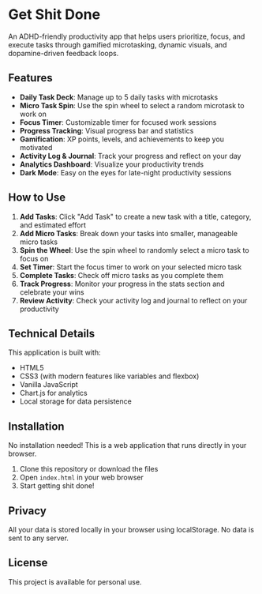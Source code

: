 # Get Shit Done

An ADHD-friendly productivity app that helps users prioritize, focus, and execute tasks through gamified microtasking, dynamic visuals, and dopamine-driven feedback loops.

## Features

- **Daily Task Deck**: Manage up to 5 daily tasks with microtasks
- **Micro Task Spin**: Use the spin wheel to select a random microtask to work on
- **Focus Timer**: Customizable timer for focused work sessions
- **Progress Tracking**: Visual progress bar and statistics
- **Gamification**: XP points, levels, and achievements to keep you motivated
- **Activity Log & Journal**: Track your progress and reflect on your day
- **Analytics Dashboard**: Visualize your productivity trends
- **Dark Mode**: Easy on the eyes for late-night productivity sessions

## How to Use

1. **Add Tasks**: Click "Add Task" to create a new task with a title, category, and estimated effort
2. **Add Micro Tasks**: Break down your tasks into smaller, manageable micro tasks
3. **Spin the Wheel**: Use the spin wheel to randomly select a micro task to focus on
4. **Set Timer**: Start the focus timer to work on your selected micro task
5. **Complete Tasks**: Check off micro tasks as you complete them
6. **Track Progress**: Monitor your progress in the stats section and celebrate your wins
7. **Review Activity**: Check your activity log and journal to reflect on your productivity

## Technical Details

This application is built with:
- HTML5
- CSS3 (with modern features like variables and flexbox)
- Vanilla JavaScript
- Chart.js for analytics
- Local storage for data persistence

## Installation

No installation needed! This is a web application that runs directly in your browser.

1. Clone this repository or download the files
2. Open `index.html` in your web browser
3. Start getting shit done!

## Privacy

All your data is stored locally in your browser using localStorage. No data is sent to any server.

## License

This project is available for personal use. 